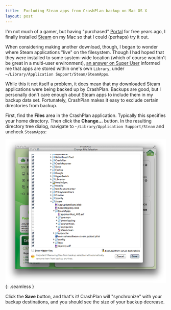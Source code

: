 ```yaml
---
title:  Excluding Steam apps from CrashPlan backup on Mac OS X
layout: post
---
```

I'm not much of a gamer, but having "purchased" [Portal][portal] for free years ago, I finally
installed [Steam][steam] on my Mac so that I could (perhaps) try it out.

When considering making another download, though, I began to wonder where Steam applications "live"
on the filesystem. Though I had hoped that they were installed to some system-wide location (which
of course wouldn't be great in a multi-user environment), [an answer on Super User][answer] informed
me that apps are stored within one's own `Library`, under
`~/Library/Application Support/Steam/SteamApps`.

While this it not itself a problem, it does mean that my downloaded Steam applications were being
backed up by CrashPlan. Backups are good, but I personally don't care enough about Steam apps to
include them in my backup data set. Fortunately, CrashPlan makes it easy to exclude certain
directories from backup.

First, find the **Files** area in the CrashPlan application. Typically this specifies your home
directory. Then click the **Change...** button. In the resulting directory tree dialog, navigate
to `~/Library/Application Support/Steam` and uncheck `SteamApps`:

![](/blog/assets/crashplan_exclude_steam_apps.png){: .seamless }

Click the **Save** button, and that's it! CrashPlan will "synchronize" with your backup
destinations, and you should see the size of your backup decrease.

[portal]: http://www.valvesoftware.com/games/portal.html
[steam]:  http://store.steampowered.com/
[answer]: http://superuser.com/a/144048
